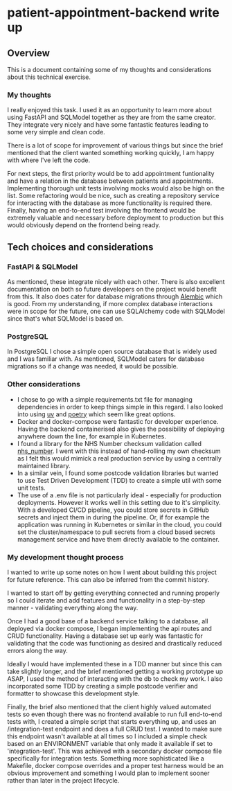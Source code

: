 # patient-appointment-backend write up

## Overview
This is a document containing some of my thoughts and considerations about this technical exercise.

### My thoughts
I really enjoyed this task. I used it as an opportunity to learn more about using FastAPI and SQLModel together as they are from the same creator. They integrate very nicely and have some fantastic features leading to some very simple and clean code.

There is a lot of scope for improvement of various things but since the brief mentioned that the client wanted something working quickly, I am happy with where I've left the code.

For next steps, the first priority would be to add appointment funtionality and have a relation in the database between patients and appointments. Implementing thorough unit tests involving mocks would also be high on the list. Some refactoring would be nice, such as creating a repository service for interacting with the database as more functionality is required there. Finally, having an end-to-end test involving the frontend would be extremely valuable and necessary before deployment to production but this would obviously depend on the frontend being ready.

## Tech choices and considerations
### FastAPI & SQLModel
As mentioned, these integrate nicely with each other. There is also excellent documentation on both so future developers on the project would benefit from this. It also does cater for database migrations through [Alembic](https://alembic.sqlalchemy.org/en/latest/) which is good. From my understanding, if more complex database interactions were in scope for the future, one can use SQLAlchemy code with SQLModel since that's what SQLModel is based on.

### PostgreSQL
In PostgreSQL I chose a simple open source database that is widely used and I was familiar with. As mentioned, SQLModel caters for database migrations so if a change was needed, it would be possible.

### Other considerations
- I chose to go with a simple requirements.txt file for managing dependencies in order to keep things simple in this regard. I also looked into using [uv](https://github.com/astral-sh/uv) and [poetry](https://python-poetry.org/) which seem like great options.
- Docker and docker-compose were fantastic for developer experience. Having the backend containerised also gives the possibility of deploying anywhere down the line, for example in Kubernetes.
- I found a library for the NHS Number checksum validation called [nhs_number](https://uk-fci.github.io/nhs-number/). I went with this instead of hand-rolling my own checksum as I felt this would mimick a real production service by using a centrally maintained library.
- In a similar vein, I found some postcode validation libraries but wanted to use Test Driven Development (TDD) to create a simple util with some unit tests.
- The use of a .env file is not particularly ideal - especially for production deployments. However it works well in this setting due to it's simplicity. With a developed CI/CD pipeline, you could store secrets in GitHub secrets and inject them in during the pipeline. Or, if for example the application was running in Kubernetes or similar in the cloud, you could set the cluster/namespace to pull secrets from a cloud based secrets management service and have them directly available to the container.

### My development thought process
I wanted to write up some notes on how I went about building this project for future reference. This can also be inferred from the commit history.

I wanted to start off by getting everything connected and running properly so I could iterate and add features and functionality in a step-by-step manner - validating everything along the way.

Once I had a good base of a backend service talking to a database, all deployed via docker compose, I began implementing the api routes and CRUD functionality. Having a database set up early was fantastic for validating that the code was functioning as desired and drastically reduced errors along the way. 

Ideally I would have implemented these in a TDD manner but since this can take slightly longer, and the brief mentioned getting a working prototype up ASAP, I used the method of interacting with the db to check my work. I also incorporated some TDD by creating a simple postcode verifier and formatter to showcase this development style. 

Finally, the brief also mentioned that the client highly valued automated tests so even though there was no frontend available to run full end-to-end tests with, I created a simple script that starts everything up, and uses an /integration-test endpoint and does a full CRUD test. I wanted to make sure this endpoint wasn't available at all times so I included a simple check based on an ENVIRONMENT variable that only made it available if set to 'integration-test'. This was achieved with a secondary docker compose file specifically for integration tests. Something more sophisticated like a Makefile, docker compose overrides and a proper test harness would be an obvious improvement and something I would plan to implement sooner rather than later in the project lifecycle.
